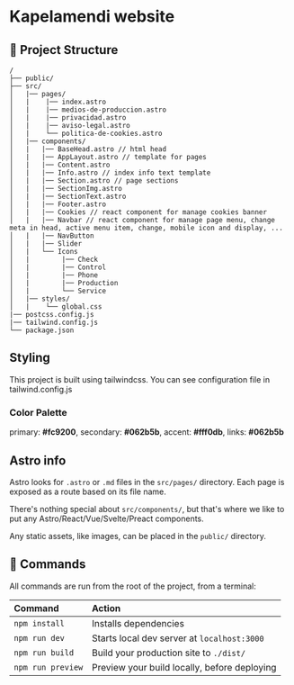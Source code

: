 # Kapelamendi website

## 🚀 Project Structure

```
/
├── public/
├── src/
│   |── pages/
│   |    |── index.astro
│   |    |── medios-de-produccion.astro
│   |    |── privacidad.astro
│   |    |── aviso-legal.astro
│   |    └── politica-de-cookies.astro
│   |── components/
│   |   |── BaseHead.astro // html head
│   |   |── AppLayout.astro // template for pages
│   |   |── Content.astro
│   |   |── Info.astro // index info text template
│   |   |── Section.astro // page sections
│   |   |── SectionImg.astro
│   |   |── SectionText.astro
│   |   |── Footer.astro
│   |   |── Cookies // react component for manage cookies banner
│   |   |── Navbar // react component for manage page menu, change meta in head, active menu item, change, mobile icon and display, ...
│   |   |── NavButton
│   |   |── Slider
│   |   └── Icons
│   |        |── Check
│   |        |── Control
│   |        |── Phone
│   |        |── Production
│   |        └── Service
│   |── styles/
│   |    └── global.css
|── postcss.config.js
|── tailwind.config.js
└── package.json
```

## Styling

This project is built using tailwindcss. You can see configuration file in tailwind.config.js

### Color Palette

primary: **#fc9200**,
secondary: **#062b5b**,
accent: **#fff0db**,
links: **#062b5b**

## Astro info

Astro looks for `.astro` or `.md` files in the `src/pages/` directory. Each page is exposed as a route based on its file name.

There's nothing special about `src/components/`, but that's where we like to put any Astro/React/Vue/Svelte/Preact components.

Any static assets, like images, can be placed in the `public/` directory.

## 🧞 Commands

All commands are run from the root of the project, from a terminal:

| Command           | Action                                       |
|:----------------  |:-------------------------------------------- |
| `npm install`     | Installs dependencies                        |
| `npm run dev`     | Starts local dev server at `localhost:3000`  |
| `npm run build`   | Build your production site to `./dist/`      |
| `npm run preview` | Preview your build locally, before deploying |
